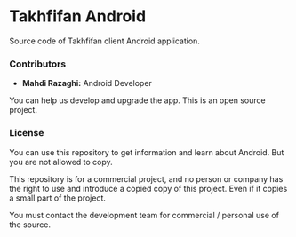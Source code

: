 # Takhfifan Android

Source code of Takhfifan client Android application.

### Contributors

- **Mahdi Razaghi:** Android Developer

You can help us develop and upgrade the app.
This is an open source project.

### License

You can use this repository to get information and learn about Android. But you are not allowed to copy.

This repository is for a commercial project, and no person or company has the right to use and introduce a copied copy of this project.
Even if it copies a small part of the project.

You must contact the development team for commercial / personal use of the source.
